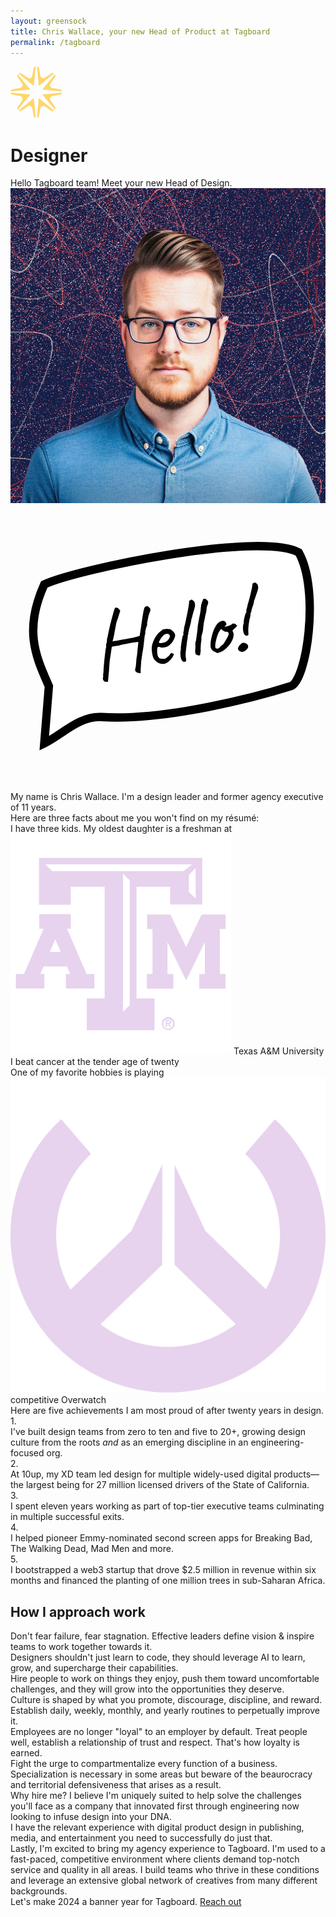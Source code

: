 ```yaml
---
layout: greensock
title: Chris Wallace, your new Head of Product at Tagboard
permalink: /tagboard
---
```


<div id="container">
    <div id="meetChris" class="section">
        <div class="branding">
            <div class="lockup">
                <svg class="mark" width="83" height="83" viewBox="0 0 83 83" fill="none" xmlns="http://www.w3.org/2000/svg">
                    <path d="M40.3494 0C38.7557 0.340588 37.3389 1.51895 36.9694 3.53509L34.7599 15.5918C34.1792 18.7604 30.5229 20.2749 27.8718 18.445L17.784 11.482C16.0973 10.3178 14.2626 10.4861 12.8949 11.3719L36.3139 30.7934C36.7716 31.1731 37.4675 30.8848 37.5228 30.2927L40.3494 0Z" fill="#FFD66B"/>
                    <path d="M11.4988 12.7679C10.6131 14.1356 10.4447 15.9704 11.6089 17.657L18.5719 27.7448C20.4019 30.396 18.8874 34.0522 15.7188 34.6329L3.66203 36.8425C1.6459 37.212 0.467536 38.6287 0.126953 40.2224L30.4196 37.3958C31.0118 37.3406 31.3 36.6447 30.9204 36.1869L11.4988 12.7679Z" fill="#FFD66B"/>
                    <path d="M0.127271 42.1968C0.46827 43.7899 1.64653 45.2059 3.66205 45.5753L15.7188 47.7848C18.8874 48.3655 20.4019 52.0218 18.5719 54.673L11.6089 64.7608C10.4445 66.4477 10.6132 68.2829 11.4994 69.6506L30.9204 46.2323C31.3 45.7745 31.0118 45.0786 30.4196 45.0234L0.127271 42.1968Z" fill="#FFD66B"/>
                    <path d="M12.8959 71.0465C14.2635 71.9317 16.0977 72.0997 17.784 70.9358L27.8718 63.9728C30.5229 62.1428 34.1792 63.6573 34.7599 66.8259L36.9694 78.8827C37.3389 80.8988 38.7556 82.0771 40.3492 82.4177L37.5228 52.1265C37.4675 51.5344 36.7716 51.2461 36.3139 51.6258L12.8959 71.0465Z" fill="#FFD66B"/>
                    <path d="M42.3239 82.4174C43.9169 82.0764 45.3329 80.8981 45.7023 78.8827L47.9118 66.8259C48.4925 63.6573 52.1488 62.1428 54.7999 63.9728L64.8877 70.9358C66.5743 72.0999 68.409 71.9316 69.7766 71.046L46.3593 51.6258C45.9015 51.2461 45.2056 51.5344 45.1503 52.1265L42.3239 82.4174Z" fill="#FFD66B"/>
                    <path d="M71.173 69.6497C72.0586 68.282 72.2269 66.4473 71.0628 64.7607L64.0997 54.673C62.2698 52.0218 63.7843 48.3655 66.9529 47.7848L79.0096 45.5753C81.0251 45.2059 82.2033 43.79 82.5444 42.1969L52.2535 45.0234C51.6614 45.0786 51.3731 45.7745 51.7527 46.2323L71.173 69.6497Z" fill="#FFD66B"/>
                    <path d="M82.5447 40.2223C82.2041 38.6286 81.0257 37.2119 79.0096 36.8425L66.9529 34.6329C63.7843 34.0522 62.2698 30.3959 64.0997 27.7448L71.0628 17.657C72.2267 15.9708 72.0587 14.1365 71.1735 12.7689L51.7527 36.1869C51.3731 36.6447 51.6614 37.3406 52.2535 37.3958L82.5447 40.2223Z" fill="#FFD66B"/>
                    <path d="M69.7776 11.3724C68.4098 10.4862 66.5747 10.3175 64.8877 11.482L54.7999 18.445C52.1488 20.2749 48.4925 18.7604 47.9118 15.5918L45.7023 3.53508C45.3329 1.51956 43.9169 0.341305 42.3238 0.000311316L45.1503 30.2927C45.2056 30.8848 45.9015 31.1731 46.3593 30.7934L69.7776 11.3724Z" fill="#FFD66B"/>
                </svg>
                <div class="curtain-title-wrapper">
                    <h1 class="curtain-title">Designer</h1>
                </div>
            </div>
        </div>
        <div class="text-layer">
            Hello Tagboard team! Meet your new <span class="bright">Head of Design</span>.
        </div>
        <div class="intro-to-chris">
            <div id="chrisImage" class="wrapper">
                <img class="chris-profile" src="/assets/images/chris-profile.png" alt="Chris Wallace">
                <svg id="helloBubble" viewBox="0 0 113 102" fill="none" xmlns="http://www.w3.org/2000/svg">
                    <path d="M13.7663 65.0149L12.1096 85.5083C18.2408 82.5658 24.6754 75.5676 32.6509 76.058C56.2763 77.5107 89.5 68.5 100.5 65.0149C106.22 63.2027 111.051 30.6051 103.379 16.9999C89.0129 9.40796 23.7908 23.0159 12.1103 28.4991C4.43705 45.3923 9.48775 55.0803 13.7663 65.0149Z" fill="white" stroke="black" stroke-width="3"/>
                    <path d="M85.0846 46.8088C84.4945 47.0171 84.0448 46.7899 83.7354 46.1272C83.4261 45.4646 83.3236 44.5005 83.4281 43.2348C83.5156 42.9529 83.5832 42.6855 83.6308 42.4324C83.6749 42.1577 83.6845 41.9443 83.6596 41.7923C83.7001 41.4958 83.7552 41.1524 83.8249 40.762C83.9128 40.3462 84.006 39.9631 84.1045 39.6125C84.1995 39.2402 84.2707 38.9945 84.318 38.8752C84.4048 38.861 84.4792 38.7708 84.5411 38.6045C84.6247 38.4348 84.654 38.2739 84.6291 38.1219C84.6006 37.9482 84.6011 37.7475 84.6306 37.5197C84.6818 37.2884 84.7438 37.1222 84.8163 37.0211C84.7985 36.9125 84.8224 36.786 84.8878 36.6415C84.9533 36.497 84.9789 36.3813 84.9647 36.2945C84.9504 36.2076 84.9597 36.1281 84.9924 36.0558C85.0468 35.98 85.0669 35.8987 85.0527 35.8119C85.1911 35.4324 85.357 34.8813 85.5505 34.1584C85.7622 33.4103 85.9577 32.6314 86.1369 31.8217C86.3379 31.0084 86.4989 30.2909 86.6198 29.6691C86.7407 29.0473 86.7905 28.6713 86.7691 28.541C86.784 28.3602 86.8278 28.2193 86.9004 28.1182C86.973 28.0171 87.0997 27.974 87.2805 27.9889C87.3566 27.9096 87.4381 27.8628 87.525 27.8485C87.6082 27.8126 87.6933 27.7874 87.7801 27.7732C87.7801 27.7732 87.8198 27.8113 87.8992 27.8874C88.0003 27.96 88.1411 28.0707 88.3215 28.2194C88.5201 28.3429 88.6463 28.5006 88.7001 28.6924C88.7539 28.8842 88.8021 29.1104 88.8449 29.3709C88.8908 29.7869 88.8155 30.2786 88.6187 30.846C88.422 31.4133 88.2016 32.0403 87.9575 32.7268C87.8081 33.1749 87.6551 33.6013 87.4986 34.006C87.3637 34.4071 87.3034 34.6511 87.3177 34.738C87.3319 34.8248 87.3099 34.9622 87.2515 35.1501C87.1932 35.338 87.1311 35.5712 87.0653 35.8495C86.9707 36.088 86.8723 36.3716 86.7702 36.7005C86.6681 37.0294 86.5733 37.3348 86.4858 37.6166C86.4164 37.8733 86.3871 38.0341 86.3978 38.0993C86.3903 38.1897 86.372 38.2818 86.3428 38.3758C86.3354 38.4662 86.2953 38.562 86.2227 38.663C86.1359 38.6773 86.0923 38.7513 86.092 38.8851C86.1098 38.9937 86.1187 39.048 86.1187 39.048C86.1329 39.1348 86.1125 39.3499 86.0574 39.6934C86.0204 40.0116 85.929 40.4056 85.7831 40.8754C85.5594 42.0937 85.4178 43.0644 85.3581 43.7877C85.2948 44.4892 85.2806 45.0823 85.3156 45.567C85.3577 46.0952 85.3641 46.4062 85.3349 46.5002C85.3275 46.5906 85.244 46.6935 85.0846 46.8088ZM84.181 52.3076C83.7934 52.5273 83.4585 52.6603 83.1763 52.7066C82.9122 52.7276 82.5978 52.6454 82.233 52.4601C81.7564 52.137 81.5511 51.7693 81.6173 51.3572C81.7016 50.9198 81.9939 50.4594 82.4942 49.976C82.8458 49.6731 83.1067 49.4965 83.2768 49.4463C83.4686 49.3925 83.7742 49.4204 84.1934 49.53C84.9124 49.8356 85.2694 50.2452 85.2645 50.7588C85.2813 51.2688 84.9201 51.7851 84.181 52.3076Z" fill="#010101"/>
                    <path d="M75.0583 52.8672C74.6167 53.0289 74.3289 53.1095 74.1951 53.1092C74.0794 53.0836 73.8844 52.9818 73.61 52.8039C73.2341 52.6872 72.9054 52.5182 72.6239 52.2969C72.364 52.072 72.1567 51.8273 72.0018 51.5629C71.8651 51.2732 71.7916 51.0289 71.7812 50.8299C71.7217 50.0594 71.7727 49.215 71.9341 48.2968C72.0956 47.3785 72.3275 46.4821 72.6299 45.6076C72.9323 44.7331 73.2869 43.9727 73.6936 43.3263C74.1184 42.6547 74.5554 42.1928 75.0045 41.9408C75.4102 41.6959 75.812 41.563 76.2099 41.5424C76.6078 41.5217 76.9239 41.6816 77.1581 42.0222C77.5871 42.5983 77.577 43.0124 77.1279 43.2645C77.0627 43.2751 76.9921 43.3202 76.9159 43.3995C76.8362 43.4572 76.8035 43.5295 76.8177 43.6163C76.9117 43.6455 77.1523 43.6171 77.5395 43.5313C77.9232 43.4238 78.3032 43.2945 78.6798 43.1436C79.0745 42.9674 79.328 42.8143 79.4405 42.6844C79.56 42.5979 79.6524 42.5493 79.7175 42.5386C79.7826 42.5279 79.949 42.5229 80.2167 42.5236C80.6035 42.5716 80.8094 42.6716 80.8344 42.8235C80.8486 42.9104 80.8954 42.9919 80.9748 43.068C81.0506 43.1224 81.132 43.1425 81.2188 43.1283C81.3743 43.1251 81.3686 43.2263 81.2018 43.4321C81.0566 43.6342 80.7918 43.9229 80.4075 44.2981C80.0378 44.6263 79.8057 44.8427 79.7114 44.9474C79.6353 45.0267 79.6494 45.1805 79.7537 45.4086C79.995 45.7926 80.0842 46.2684 80.0213 46.8361C79.9584 47.4038 79.7779 48.0019 79.4797 48.6305C79.1815 49.259 78.7912 49.8693 78.3087 50.4612C77.8443 51.0279 77.3258 51.5365 76.7532 51.9872C76.1988 52.4126 75.6338 52.7059 75.0583 52.8672ZM74.2696 51.5252C74.3565 51.511 74.5013 51.4426 74.7042 51.3202C74.9035 51.176 75.0629 51.0607 75.1825 50.9742C75.2551 50.8731 75.3476 50.7576 75.46 50.6276C75.5906 50.4724 75.6976 50.3769 75.7808 50.3409C75.8677 50.3267 75.9709 50.2763 76.0904 50.1898C76.2065 50.0816 76.3643 49.8885 76.5639 49.6105C76.76 49.3108 77.0124 48.8792 77.3213 48.3158C77.6771 47.7669 77.9424 47.2775 78.1171 46.8476C78.2882 46.3959 78.291 46.0053 78.1254 45.6758C78.0895 45.5925 78.0154 45.5489 77.9033 45.545C77.8129 45.5375 77.6846 45.5028 77.5184 45.4409C77.3013 45.4766 77.0862 45.4561 76.873 45.3796C76.6779 45.2779 76.445 45.1489 76.1741 44.9927L75.5462 44.4269L75.0834 45.0713C74.7931 45.4756 74.5095 46.0572 74.2327 46.8161C73.9741 47.5496 73.7733 48.296 73.6303 49.0551C73.4837 49.7926 73.4226 50.3711 73.4469 50.7907C73.4786 51.1199 73.5685 51.3281 73.7166 51.4153C73.8646 51.5025 74.049 51.5391 74.2696 51.5252Z" fill="#010101"/>
                    <path d="M67.0988 53.873C66.8603 53.7784 66.6761 53.6748 66.5462 53.5624C66.4163 53.4499 66.3317 53.2743 66.2926 53.0355C66.2391 52.7098 66.2273 52.3662 66.2572 52.0046C66.2835 51.6213 66.3115 51.2488 66.3414 50.8872C66.3207 50.4893 66.3109 50.0897 66.3119 49.6882C66.331 49.2615 66.4207 48.8566 66.5808 48.4736C66.6842 47.6095 66.8003 46.7544 66.929 45.9084C67.0542 45.0407 67.1432 44.1566 67.1961 43.2562C67.3466 42.4066 67.4805 41.6601 67.5978 41.0166C67.7333 40.3478 67.8964 39.5073 68.087 38.4951C68.1934 37.9203 68.2618 37.3183 68.2923 36.689C68.341 36.0345 68.4763 35.4327 68.6983 34.8835C68.7965 34.6667 68.8675 34.4879 68.9113 34.3469C68.9732 34.1807 69.0369 34.0253 69.1023 33.8808C69.1098 33.7904 69.166 33.7255 69.271 33.6859C69.3977 33.6429 69.5406 33.6306 69.6997 33.6491C69.8588 33.6675 69.9907 33.7239 70.0953 33.8182C70.1569 33.7858 70.2435 33.8385 70.3553 33.9762C70.4852 34.0887 70.6079 34.2246 70.7232 34.384C70.8385 34.5435 70.896 34.6901 70.8957 34.8239C70.9099 34.9108 70.9078 35.0337 70.8893 35.1928C70.8926 35.3483 70.8614 35.4984 70.796 35.6429C70.7234 35.744 70.6579 35.8885 70.5996 36.0764C70.5594 36.239 70.4864 36.4739 70.3808 36.7811C70.3403 37.0776 70.3124 37.3831 70.2971 37.6978C70.2783 37.9907 70.2342 38.2654 70.1648 38.522C70.1207 38.7968 70.0531 39.0643 69.962 39.3245C69.8927 39.5811 69.8488 39.7889 69.8303 39.948C69.7602 40.4723 69.6558 40.991 69.5171 41.5043C69.4001 42.0139 69.3101 42.5526 69.2472 43.1203C69.1807 43.6663 69.1178 44.2339 69.0584 44.8233C68.9955 45.391 68.8639 45.9476 68.6636 46.4933C68.5508 46.757 68.4921 47.0788 68.4876 47.4585C68.483 47.8383 68.4784 48.218 68.4738 48.5978C68.4077 49.0099 68.3488 49.3986 68.2973 49.7637C68.2639 50.1036 68.2543 50.317 68.2686 50.4038C68.2167 50.9028 68.1973 51.3965 68.2106 51.8848C68.2419 52.3478 68.1993 52.7672 68.0826 53.1431C68.0965 53.3637 68.0816 53.5445 68.0378 53.6855C67.9941 53.8264 67.898 53.9202 67.7496 53.9669C67.5976 53.9918 67.3807 53.9605 67.0988 53.873Z" fill="#010101"/>
                    <path d="M62.7927 56.1508C62.398 56.3271 62.0473 56.2954 61.7405 56.0559C61.4554 55.8129 61.243 55.4019 61.1034 54.8228C60.9638 54.2438 60.915 53.5384 60.9569 52.7066C61.0227 52.4283 61.0685 52.1644 61.0945 51.9149C61.1169 51.6437 61.1156 51.4321 61.0907 51.2801C61.0985 51.0559 61.1336 50.7269 61.1962 50.293C61.2552 49.8375 61.3233 49.3693 61.4005 48.8884C61.4777 48.4076 61.5529 47.9828 61.6262 47.6141C61.7176 47.2201 61.7779 46.9761 61.807 46.8821C61.8939 46.8679 61.9574 46.7794 61.9976 46.6168C62.0378 46.4541 62.0454 46.2968 62.0205 46.1448C61.992 45.9712 61.9925 45.7704 62.022 45.5427C62.0732 45.3113 62.1351 45.1451 62.2077 45.044C62.1899 44.9355 62.192 44.8125 62.2141 44.6751C62.2543 44.5125 62.2672 44.3877 62.253 44.3009C62.2387 44.214 62.2462 44.1236 62.2754 44.0297C62.3263 43.9321 62.3446 43.84 62.3303 43.7531C62.436 43.446 62.5583 42.9689 62.6974 42.3218C62.8546 41.6495 63.012 40.9102 63.1696 40.1041C63.3489 39.2944 63.5082 38.4991 63.6476 37.7182C63.787 36.9373 63.8917 36.2848 63.9618 35.7605C64.05 35.211 64.0852 34.882 64.0673 34.7734C64.0389 34.5997 64.0609 34.4623 64.1335 34.3613C64.2061 34.2602 64.3292 34.1954 64.5029 34.1669C64.5573 34.0911 64.6262 34.0352 64.7095 33.9992C64.8145 33.9597 64.9104 33.9328 64.9972 33.9186C64.9972 33.9186 65.0478 33.9549 65.1488 34.0275C65.2499 34.1 65.4016 34.2089 65.6037 34.3541C65.8023 34.4776 65.9285 34.6352 65.9823 34.8271C66.0578 35.0153 66.1169 35.2397 66.1596 35.5002C66.2059 35.7825 66.2143 36.0375 66.1848 36.2652C66.1553 36.493 66.0767 36.8292 65.949 37.2737C65.8213 37.7183 65.6224 38.4086 65.3524 39.3447C65.25 39.8073 65.1331 40.2501 65.0019 40.6729C64.867 41.0741 64.8067 41.318 64.821 41.4049C64.8352 41.4917 64.8132 41.6291 64.7548 41.817C64.7182 42.0014 64.6778 42.231 64.6337 42.5057C64.5754 42.6936 64.4987 42.9738 64.4038 43.346C64.3052 43.6966 64.2012 44.0815 64.0916 44.5008C64.0002 44.8948 63.9234 45.2418 63.8611 45.5419C63.7953 45.8202 63.766 45.9811 63.7731 46.0245C63.7874 46.1113 63.7908 46.1999 63.7833 46.2903C63.7975 46.3772 63.7684 46.4712 63.6958 46.5722C63.6089 46.5865 63.5653 46.6605 63.565 46.7943C63.5828 46.9029 63.5917 46.9572 63.5917 46.9572C63.6273 47.1743 63.5481 47.7781 63.3539 48.7686C63.2024 50.0196 63.0567 51.1694 62.9166 52.2179C62.7982 53.2628 62.7889 54.0893 62.8886 54.6971C62.9741 55.2182 63.0202 55.5673 63.027 55.7445C63.0303 55.9001 62.9521 56.0355 62.7927 56.1508Z" fill="#010101"/>
                    <path d="M56.9408 55.9404C56.549 56.406 56.0545 56.7212 55.4573 56.886C54.8819 57.0473 54.2923 57.0549 53.6887 56.9087C53.0815 56.7408 52.5506 56.4266 52.0961 55.9661C51.6486 55.5491 51.3208 55.0455 51.1125 54.4554C50.9006 53.8437 50.7562 53.0313 50.6792 52.0184C50.6054 51.1611 50.7379 50.2699 51.0766 49.3448C51.4117 48.3981 51.8605 47.533 52.4231 46.7496C53.0074 45.9626 53.6147 45.3836 54.2449 45.0127C54.535 44.7421 54.7903 44.5999 55.011 44.586C55.2498 44.5468 55.6116 44.5098 56.0963 44.4748C56.6063 44.458 56.9914 44.4952 57.2516 44.5863C57.5335 44.6738 57.7682 44.8136 57.9558 45.0058C58.3349 45.278 58.6054 45.568 58.7674 45.8758C58.9258 46.162 59.0299 46.457 59.0798 46.7609C59.0713 47.2528 58.8419 47.8924 58.3914 48.6797C57.9591 49.4418 57.3335 50.1129 56.5146 50.6931C56.0619 50.9235 55.5516 51.0741 54.9836 51.145C54.4156 51.2159 53.9256 51.1514 53.5138 50.9514C53.0729 50.8454 52.8068 50.9225 52.7157 51.1827C52.6211 51.4211 52.5908 51.9835 52.6247 52.8697C52.6732 53.7089 52.8381 54.3061 53.1193 54.6612C53.3969 54.9947 53.7256 55.1637 54.1054 55.1683C54.5538 55.1839 54.901 55.1938 55.1469 55.198C55.411 55.177 55.7098 55.0276 56.0432 54.75C56.355 54.4759 56.5525 54.3209 56.6357 54.2849C56.7155 54.2273 56.7735 54.1732 56.8098 54.1226C56.8642 54.0468 56.9822 53.8825 57.1636 53.6298C57.2907 53.4529 57.3923 53.3248 57.4684 53.2454C57.541 53.1443 57.6316 53.0849 57.7401 53.067C57.8487 53.0492 57.9553 53.0875 58.0599 53.1818C58.161 53.2544 58.2585 53.3053 58.3525 53.3344C58.5696 53.2988 58.6344 53.4219 58.5469 53.7038C58.4811 53.9822 58.3048 54.3343 58.018 54.7604C57.7276 55.1648 57.3686 55.5581 56.9408 55.9404ZM55.7755 49.042C55.9965 48.8943 56.2213 48.7014 56.4497 48.4632C56.6746 48.2034 56.8543 47.9398 56.9888 47.6725C57.1414 47.3799 57.2035 47.1468 57.175 46.9731C57.1252 46.6692 56.9431 46.4427 56.6288 46.2936C56.3109 46.1228 55.8823 46.1597 55.3427 46.4043C55.1146 46.5086 54.87 46.716 54.6088 47.0263C54.344 47.315 54.0955 47.6345 53.8631 47.9847C53.6525 48.3314 53.4799 48.6384 53.3454 48.9057C53.2326 49.1694 53.2015 49.3194 53.252 49.3557C53.335 49.4536 53.5337 49.5102 53.8484 49.5254C54.1594 49.519 54.4977 49.4746 54.8632 49.3924C55.2504 49.3065 55.5545 49.1898 55.7755 49.042Z" fill="#010101"/>
                    <path d="M34.9559 63.4938C34.9559 63.4938 34.9198 63.4774 34.8475 63.4447C34.7788 63.4337 34.6884 63.4262 34.5763 63.4223C34.4859 63.4148 34.3756 63.4218 34.2453 63.4432C33.8837 63.4133 33.602 63.2589 33.4002 62.9799C33.2019 62.7226 33.1177 62.4131 33.1475 62.0515C33.2201 61.9505 33.255 61.7552 33.2521 61.4659C33.2492 61.1765 33.2335 60.945 33.205 60.7713C33.2634 60.5834 33.298 60.4551 33.3091 60.3864C33.3165 60.296 33.3352 60.07 33.365 59.7084C33.3696 59.3287 33.3944 58.8007 33.4396 58.1244C33.5028 57.4229 33.5698 56.6762 33.6405 55.8843C33.7329 55.0889 33.8199 54.3278 33.9013 53.601C33.9827 52.8742 34.0602 52.2596 34.1338 51.757C34.2291 51.2509 34.304 50.96 34.3584 50.8841C34.3584 50.8841 34.3531 50.8516 34.3424 50.7864C34.3281 50.6996 34.3139 50.6128 34.2996 50.5259C34.2996 50.5259 34.2945 50.4265 34.2841 50.2275C34.2919 50.0033 34.3613 49.7467 34.4922 49.4577C34.5399 49.2046 34.5731 48.9316 34.5919 48.6387C34.6108 48.3458 34.613 48.1559 34.5988 48.0691C34.6678 47.9463 34.7445 47.6662 34.8288 47.2288C34.9312 46.7661 35.0246 46.316 35.1089 45.8786C35.1821 45.5099 35.2627 45.1176 35.3505 44.7019C35.4601 44.2827 35.546 43.923 35.6083 43.623C35.6922 43.3194 35.7342 43.1676 35.7342 43.1676C35.7199 43.0807 35.7128 43.0373 35.7128 43.0373C35.7092 43.0156 35.7075 43.0048 35.7075 43.0048C35.7801 42.9037 35.9151 42.4356 36.1125 41.6007C36.328 40.7404 36.6256 39.6326 37.0052 38.2773C37.0635 38.0893 37.14 37.8761 37.2346 37.6377C37.3293 37.3992 37.3695 37.2366 37.3552 37.1497C37.4353 36.9582 37.5748 36.8573 37.7737 36.847C37.9691 36.8149 38.1752 36.848 38.392 36.9462C38.6304 37.0408 38.8235 37.1986 38.9713 37.4196L39.3824 37.8872L38.5948 40.4242C38.3471 41.0891 38.1449 41.6908 37.988 42.2293C37.8528 42.7642 37.7924 43.0751 37.8066 43.162C37.8066 43.162 37.77 43.3463 37.6967 43.7151C37.6235 44.0838 37.5392 44.5212 37.4438 45.0273C37.3485 45.5334 37.2678 45.9925 37.2017 46.4047C37.0733 47.1169 36.9362 47.7079 36.7903 48.1777C36.6661 48.6439 36.6112 48.9205 36.6254 49.0073C36.6183 48.9639 36.8518 48.8922 37.3258 48.7921C37.7999 48.692 38.406 48.5814 39.1441 48.4603C39.8822 48.3392 40.6312 48.2163 41.3911 48.0916C42.1691 47.9417 42.8511 47.8187 43.4373 47.7225C44.0416 47.601 44.4487 47.5008 44.6587 47.4217L46.3254 46.9811L46.8822 43.4453C46.9562 42.8089 47.063 42.0334 47.2028 41.1187C47.3425 40.204 47.4711 39.4249 47.5884 38.7814C47.7719 37.7258 47.9418 37.0625 48.098 36.7916C48.2542 36.5208 48.4626 36.364 48.7231 36.3212C48.7882 36.3105 48.8786 36.318 48.9943 36.3436C49.1281 36.344 49.2564 36.3786 49.3792 36.4477C49.5202 36.4914 49.623 36.5749 49.6878 36.698C49.9875 36.8941 50.1514 37.1458 50.1796 37.4533C50.2295 37.7573 50.1217 38.1874 49.8563 38.7437C49.6051 39.3869 49.4171 40.0754 49.2922 40.8093C49.1856 41.5179 49.081 42.1036 48.9786 42.5663C49.0213 42.8268 49.0244 43.0492 48.9877 43.2336C48.9475 43.3962 48.8912 43.5281 48.8186 43.6292C48.7823 43.6797 48.7221 43.8568 48.6382 44.1604C48.5542 44.464 48.4811 44.7658 48.4189 45.0659C48.3567 45.3659 48.3309 45.5485 48.3416 45.6136C48.3665 45.7656 48.3642 45.9555 48.3347 46.1832C48.3052 46.411 48.2541 46.5755 48.1815 46.6765C48.1595 46.8139 48.1152 47.1556 48.0488 47.7016C47.9823 48.2475 47.9101 48.8948 47.8323 49.6432C47.7509 50.37 47.6568 51.0877 47.5502 51.7963C47.4399 52.4832 47.3336 53.058 47.2311 53.5207C47.2561 53.6727 47.2339 53.877 47.1645 54.1336C47.0916 54.3685 47.0693 54.5728 47.0978 54.7465C47.0537 55.0212 46.9986 55.3647 46.9325 55.7768C46.8663 56.189 46.8422 56.4493 46.86 56.5579C46.8334 57.075 46.7977 57.6048 46.7529 58.1472C46.7298 58.686 46.7052 59.1471 46.6789 59.5304C46.6779 59.9319 46.6827 60.1652 46.6934 60.2303C46.6208 60.3314 46.4923 60.3636 46.308 60.327C46.1236 60.2904 45.9049 60.2482 45.6518 60.2006C45.2002 60.0294 44.9078 59.8099 44.7746 59.5419C44.6667 59.2921 44.6912 58.8979 44.8481 58.3594C44.9282 58.1679 44.989 57.7232 45.0305 57.0253C45.0902 56.3021 45.1517 55.5897 45.2149 54.8882C45.2918 54.5412 45.3616 54.0838 45.4246 53.5162C45.4839 52.9268 45.5433 52.3374 45.6026 51.748C45.6584 51.1369 45.7085 50.6271 45.753 50.2185C45.7938 49.7882 45.8324 49.5478 45.8687 49.4972C45.8545 49.4104 45.842 49.3344 45.8313 49.2693C45.8206 49.2041 45.8153 49.1716 45.8153 49.1716C45.7647 49.1353 45.488 49.1472 44.9851 49.2075C44.4787 49.246 43.8582 49.3366 43.1236 49.4794C42.3855 49.6006 41.6184 49.7487 40.8222 49.9239C40.0442 50.0739 39.3476 50.2439 38.7322 50.434C38.4934 50.4732 38.2221 50.5177 37.9181 50.5676C37.6142 50.6175 37.3754 50.6567 37.2017 50.6852C36.9629 50.7243 36.7567 50.7582 36.583 50.7867C36.431 50.8116 36.355 50.8241 36.355 50.8241C36.344 50.8928 36.3054 51.1332 36.2393 51.5453C36.1731 51.9575 36.0995 52.46 36.0185 53.053C35.9338 53.6242 35.8419 54.219 35.7427 54.8372C35.6616 55.4301 35.5952 55.9761 35.5433 56.4751C35.5095 56.9488 35.487 57.2869 35.4756 57.4894C35.4529 57.8944 35.4136 58.4025 35.3578 59.0136C35.3237 59.6211 35.2697 60.2431 35.1958 60.8794C35.1471 61.534 35.095 62.0999 35.0396 62.5771C35.0058 63.0508 34.9779 63.3564 34.9559 63.4938Z" fill="#010101"/>
                </svg>
            </div>
        </div>
    </div>
    <div class="section" id="chrisIntro">
        <div class="overlay"></div>
        <div class="text-layer">
            My name is Chris Wallace. I'm a design leader and <span class="bright">former agency executive of 11 years</span>. 
        </div>
    </div>
    <div id="factoids" class="factoids section">
        <div class="first">
            Here are <span class="extendo">three facts</span> about me you won't find on my résumé:
        </div>
        <div class="second">
            I have <span class="extendo">three kids</span>. My oldest daughter is a freshman at <img src="/assets/images/texas-am.svg" alt=""> Texas A&M University 
        </div>
        <div class="third">
            I <span class="extendo">beat cancer</span> at the tender age of twenty
        </div>
        <div class="fourth">
            One of my favorite hobbies is playing <img src="/assets/images/overwatch.svg" alt=""> <span class="extendo">competitive Overwatch</span>
        </div>
    </div>
    <div class="section" id="fiveThings">
        <div class="text-layer">
            Here are <span class="bright">five achievements</span> I am most proud of after twenty years in design.
        </div>
    </div>
    <div class="section points" id="pointOne">
        <div class="number">1.</div>
        <div class="text-layer">
            I've built design teams from  <span class="bright">zero to ten and five to 20+</span>, growing design culture from the roots <i>and</i> as an emerging discipline in an engineering-focused org.
        </div>
    </div>
    <div class="section points odd" id="pointTwo">
        <div class="number">2.</div>
        <div class="text-layer">
            At 10up, my XD team led design for multiple widely-used digital products&mdash;the largest being for <span class="bright">27 million licensed drivers</span> of the State of California.
        </div>
    </div>
    <div class="section points" id="pointThree">
        <div class="number">3.</div>
        <div class="text-layer">
            I spent eleven years working as part of top-tier executive teams culminating in <span class="bright">multiple successful exits</span>.
        </div>
    </div>
    <div class="section points odd" id="pointFour">
        <div class="number">4.</div>
        <div class="text-layer">
            I helped pioneer <span class="bright">Emmy-nominated second screen apps</span> for Breaking Bad, The Walking Dead, Mad Men and more.
        </div>
    </div>
    <div class="section points" id="pointFive">
        <div class="number">5.</div>
        <div class="text-layer">
            I bootstrapped a web3 startup that <span class="bright">drove $2.5 million in revenue within six months</span> and financed the planting of <span class="bright">one million trees</span> in sub-Saharan Africa.
        </div>
    </div>
    <div id="factoids2" class="factoids section">
        <h2>
            How I approach work
        </h2>
        <div class="first">
            Don't fear failure, fear stagnation. Effective leaders define vision &amp; inspire teams to work together towards it.
        </div>
        <div class="second">
            Designers shouldn't just learn to code, they should leverage AI to learn, grow, and supercharge their capabilities.
        </div>
        <div class="third">
            Hire people to work on things they enjoy, push them toward uncomfortable challenges, and they will grow into the opportunities they deserve.
        </div>
        <div class="fourth">
            Culture is shaped by what you promote, discourage, discipline, and reward. Establish daily, weekly, monthly, and yearly routines to perpetually improve it.
        </div>
        <div class="fifth">
            Employees are no longer "loyal" to an employer by default. Treat people well, establish a relationship of trust and respect. That's how loyalty is earned.
        </div>
        <div class="sixth">
            Fight the urge to compartmentalize every function of a business. Specialization is necessary in some areas but beware of the beaurocracy and territorial defensiveness that arises as a result.
        </div>
    </div>
    <div id="whyMe" class="section">
        <div><span class="bright">Why hire me?</span> I believe I'm uniquely suited to help solve the challenges you'll face as a company that innovated first through engineering now looking to infuse design into your DNA. </div>
        <div>I have the relevant experience with digital product design in publishing, media, and entertainment you need to successfully do just that.</div>
        <div>Lastly, I'm excited to bring my agency experience to Tagboard. I'm used to a fast-paced, competitive environment where clients demand top-notch service and quality in all areas. I build teams who thrive in these conditions and leverage an extensive global network of creatives from many different backgrounds.</div>
        <div>Let's make 2024 a banner year for Tagboard. <a href="mailto:chriswallace7@proton.me">Reach out</a></div>
    </div>
</div>

<script src="https://cdn.jsdelivr.net/npm/gsap@3.10.4/dist/gsap.min.js"></script>
<script src="https://cdn.jsdelivr.net/npm/gsap@3.10.4/dist/ScrollTrigger.min.js"></script>
<script src="https://cdnjs.cloudflare.com/ajax/libs/gsap/3.10.4/ScrollToPlugin.min.js"></script>
<script type="text/js" type="module" src="/assets/js/interactive.js">
    